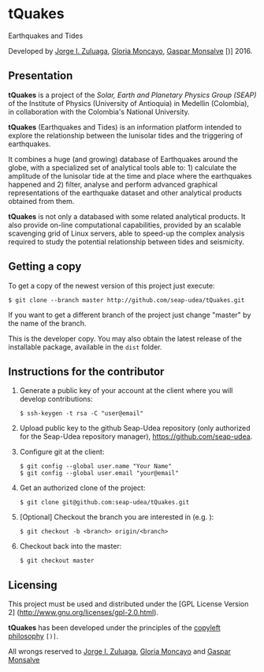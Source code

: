 # tQuakes
Earthquakes and Tides

Developed by [Jorge
I. Zuluaga](mailto:jorge.zuluaga@udea.edu.co), [Gloria
Moncayo](mailto:gloria.moncayo@udea.edu.co), [Gaspar
Monsalve](mailto:gmonsalvem@unal.edu.co) [)] 2016.

Presentation
------------

**tQuakes** is a project of the *Solar, Earth and Planetary Physics
Group (SEAP)* of the Institute of Physics (University of Antioquia) in
Medellin (Colombia), in collaboration with the Colombia's National
University.

**tQuakes** (Earthquakes and Tides) is an information platform
intended to explore the relationship between the lunisolar tides and
the triggering of earthquakes.

It combines a huge (and growing) database of Earthquakes around the
globe, with a specialized set of analytical tools able to: 1)
calculate the amplitude of the lunisolar tide at the time and place
where the earthquakes happened and 2) filter, analyse and perform
advanced graphical representations of the earthquake dataset and other
analytical products obtained from them.

**tQuakes** is not only a databased with some related analytical
products. It also provide on-line computational capabilities, provided
by an scalable scavenging grid of Linux servers, able to speed-up the
complex analysis required to study the potential relationship between
tides and seismicity.

Getting a copy
--------------

To get a copy of the newest version of this project just execute:

```
$ git clone --branch master http://github.com/seap-udea/tQuakes.git
```

If you want to get a different branch of the project just change
"master" by the name of the branch.

This is the developer copy.  You may also obtain the latest release of
the installable package, available in the `dist` folder.

Instructions for the contributor
--------------------------------

1. Generate a public key of your account at the client where you will
   develop contributions:
   
   ```
   $ ssh-keygen -t rsa -C "user@email"
   ```

2. Upload public key to the github Seap-Udea repository (only authorized
   for the Seap-Udea repository manager), https://github.com/seap-udea.

3. Configure git at the client:

   ```
   $ git config --global user.name "Your Name"
   $ git config --global user.email "your@email"
   ```

4. Get an authorized clone of the project:

   ```
   $ git clone git@github.com:seap-udea/tQuakes.git
   ```

5. [Optional] Checkout the branch you are interested in
   (e.g. <branch>):

   ```
   $ git checkout -b <branch> origin/<branch>
   ```

6. Checkout back into the master:

   ```
   $ git checkout master
   ```

Licensing
---------

This project must be used and distributed under the [GPL License
Version 2] (http://www.gnu.org/licenses/gpl-2.0.html).

**tQuakes** has been developed under the principles of the [copyleft
philosophy](http://en.wikipedia.org/wiki/Copyleft) `[)]`.

All wrongs reserved to [Jorge
I. Zuluaga](mailto:jorge.zuluaga@udea.edu.co), [Gloria
Moncayo](mailto:gloria.moncayo@udea.edu.co) and [Gaspar
Monsalve](mailto:gmonsalvem@unal.edu.co)
